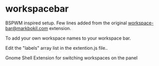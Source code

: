 

# workspacebar
BSPWM inspired setup. Few lines added from the original workspace-bar@markbokil.com extension.

To add your own workspace names to your workspace bar.

Edit the "labels" array list in the extention.js file..

Gnome Shell Extension for switching workspaces on the panel

